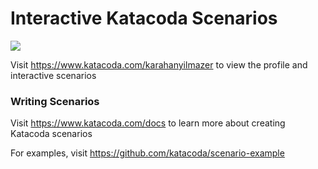 # Interactive Katacoda Scenarios

[![](http://shields.katacoda.com/katacoda/karahanyilmazer/count.svg)](https://www.katacoda.com/karahanyilmazer "Get your profile on Katacoda.com")

Visit https://www.katacoda.com/karahanyilmazer to view the profile and interactive scenarios

### Writing Scenarios
Visit https://www.katacoda.com/docs to learn more about creating Katacoda scenarios

For examples, visit https://github.com/katacoda/scenario-example
